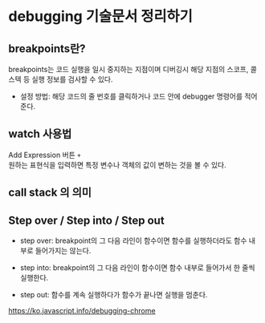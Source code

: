 # debugging 기술문서 정리하기

## breakpoints란?
breakpoints는 코드 실행을 일시 중지하는 지점이며 디버깅시 해당 지점의 스코프, 콜스텍 등 실행 정보를 검사할 수 있다.
- 설정 방법: 해당 코드의 줄 번호를 클릭하거나 코드 안에 debugger 명령어를 적어준다.

## watch 사용법
Add Expression 버튼 `+`   
원하는 표현식을 입력하면 특정 변수나 객체의 값이 변하는 것을 볼 수 있다.

## call stack 의 의미

## Step over / Step into / Step out
- step over:
breakpoint의 그 다음 라인이 함수이면 함수를 실행하더라도 함수 내부로 들어가지는 않는다. 

- step into:
breakpoint의 그 다음 라인이 함수이면 함수 내부로 들어가서 한 줄씩 실행한다.

- step out:
함수를 계속 실행하다가 함수가 끝나면 실행을 멈춘다.

<https://ko.javascript.info/debugging-chrome>